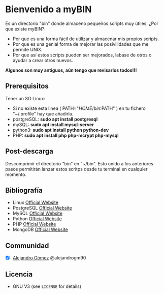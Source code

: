 # Bienvenido a myBIN #

Es un directorio "bin" donde almaceno pequeños scripts muy útiles. ¿Por que existe myBIN?:
 - Por que es una forma fácil de utilizar y almacenar mis propios scripts.
 - Por que es una genial forma de mejorar las posivilidades que me permite UNIX.
 - Por que así estos scripts pueden ser mejorados, labase de otros o ayudar a crear otros nuevos.

__Algunos son muy antiguos, aún tengo que revisarlos todos!!!__

## Prerequisitos ##
Tener un SO Linux:
 - Si no existe esta linea ( PATH="$HOME/bin:$PATH" ) en tu fichero "~/.profile" hay que añadirla.
 - postgreSQL: __sudo apt install postgresql__
 - mySQL: __sudo apt install mysql-server__
 - python3: __sudo apt install python python-dev__
 - PHP: __sudo apt install php php-mcrypt php-mysql__

## Post-descarga ##
Descomprimir el directorio "bin" en "~/bin". Esto unido a los anteriores pasos permitirán lanzar estos scritps desde tu terminal en cualquier momento.

## Bibliografía ##
- Linux [Official Website](https://www.linux.org/)
- PostgreSQL [Official Website](https://www.postgresql.org/)
- MySQL [Official Website](https://www.mysql.org/)
- Python [Official Website](https://www.pyhton.org/)
- PHP [Official Website](http://php.net/)
- MongoDB [Official Website](https://www.mongodb.com/)

## Communidad ##
- [x] [Alejandro Gómez](https://github.com/alejandrogm90) @alejandrogm90

## Licencia ##
* GNU V3 (see `LICENSE` for details)